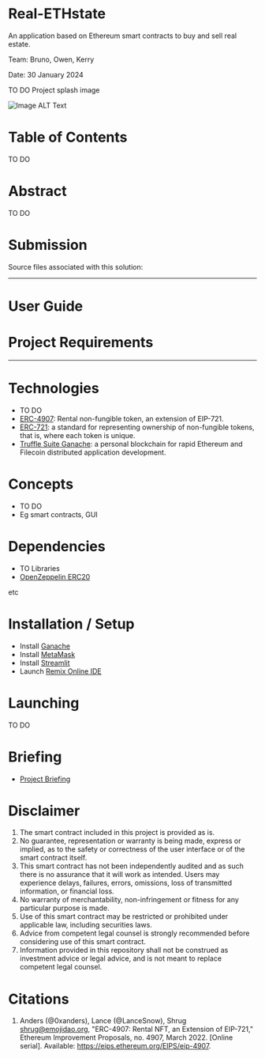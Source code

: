 # Real-ETHstate
An application based on Ethereum smart contracts to buy and sell real estate.


Team: Bruno, Owen, Kerry

Date: 30 January 2024

TO DO Project splash image

![Image ALT Text](./Submission/Resources/splashimage.png)
# Table of Contents
TO DO

# Abstract
TO DO

# Submission  
Source files associated with this solution:   

---
# User Guide

# Project Requirements

---

# Technologies
* TO DO
* [ERC-4907](https://eips.ethereum.org/EIPS/eip-4907): Rental non-fungible token, an extension of EIP-721.   
* [ERC-721](https://docs.openzeppelin.com/contracts/4.x/erc721): a standard for representing ownership of non-fungible tokens, that is, where each token is unique.   
* [Truffle Suite Ganache](https://trufflesuite.com/docs/ganache/): a personal blockchain for rapid Ethereum and Filecoin distributed application development.   

# Concepts
* TO DO
* Eg smart contracts, GUI


# Dependencies
* TO Libraries 
* [OpenZeppelin ERC20](https://github.com/OpenZeppelin/openzeppelin-contracts/blob/release-v2.5.0/contracts/token/ERC20/ERC20.sol)

etc


# Installation / Setup
* Install [Ganache](https://trufflesuite.com/docs/ganache/quickstart/)
* Install [MetaMask](https://metamask.io/download/)
* Install [Streamlit](https://docs.streamlit.io/get-started/installation)
* Launch [Remix Online IDE](https://remix.ethereum.org) 


# Launching
TO DO

# Briefing
* [Project Briefing](./Briefing/Capstone_Project_Guidelines.md)   

# Disclaimer
1. The smart contract included in this project is provided as is.
1. No guarantee, representation or warranty is being made, express or implied, as to the safety or correctness of the user interface or of the smart contract itself.
1. This smart contract has not been independently audited and as such there is no assurance that it will work as intended. Users may experience delays, failures, errors, omissions, loss of transmitted information, or financial loss.
1. No warranty of merchantability, non-infringement or fitness for any particular purpose is made.
1. Use of this smart contract may be restricted or prohibited under applicable law, including securities laws.
1. Advice from competent legal counsel is strongly recommended before considering use of this smart contract.
1. Information provided in this repository shall not be construed as investment advice or legal advice, and is not meant to replace competent legal counsel.

# Citations
1. Anders (@0xanders), Lance (@LanceSnow), Shrug <shrug@emojidao.org>, "ERC-4907: Rental NFT, an Extension of EIP-721," Ethereum Improvement Proposals, no. 4907, March 2022. [Online serial]. Available: https://eips.ethereum.org/EIPS/eip-4907.